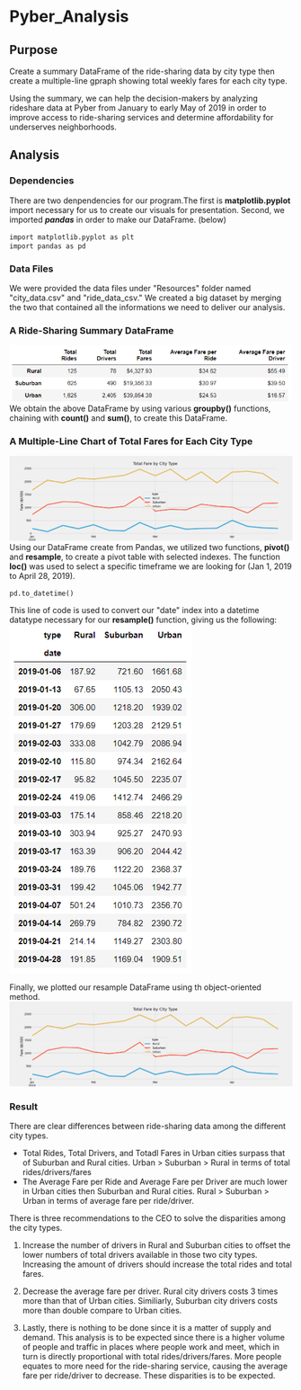 # Pyber_Analysis
## Purpose
Create a summary DataFrame of the ride-sharing data by city type then create a multiple-line gpraph showing total weekly fares for each city type.

Using the summary, we can help the decision-makers by analyzing rideshare data at Pyber from January to early May of 2019 in order to improve access to ride-sharing services and determine affordability for underserves neighborhoods.



## Analysis
### Dependencies
There are two denpendencies for our program.The first is **__matplotlib.pyplot__** import necessary for us to create our visuals for presentation. Second, we imported **_pandas_** in order to make our DataFrame. (below)

```ipynb:PyBer_Challenge.ipynb[1]
import matplotlib.pyplot as plt
import pandas as pd
```

### Data Files
We were provided the data files under "Resources" folder named "city_data.csv" and "ride_data_csv." We created a big dataset by merging the two that contained all the informations we need to deliver our analysis.


### A Ride-Sharing Summary DataFrame
![](pyber_summary.png)
We obtain the above DataFrame by using various **groupby()** functions, chaining with **count()** and **sum()**, to create this DataFrame.

### A Multiple-Line Chart of Total Fares for Each City Type
![](Challenge_fare_summary.png)
Using our DataFrame create from Pandas, we utilized two functions, **pivot()** and **resample**, to create a pivot table with selected indexes. The function **loc()** was used to select a specific timeframe we are looking for (Jan 1, 2019 to April 28, 2019).


```ipynb:PyBer_Challenge.ipynb[16]
pd.to_datetime()
```
This line of code is used to convert our "date" index into a datetime datatype necessary for our **resample()** function, giving us the following:
![](datetime.png)

Finally, we plotted our resample DataFrame using th object-oriented method.
![](Challenge_fare_summary.png)

### Result
There are clear differences between ride-sharing data among the different city types.
- Total Rides, Total Drivers, and Totadl Fares in Urban cities surpass that of Suburban and Rural cities.
	Urban > Suburban > Rural in terms of total rides/drivers/fares
- The Average Fare per Ride and Average Fare per Driver are much lower in Urban cities then Suburban and Rural cities.
	Rural > Suburban > Urban in terms of average fare per ride/driver.



There is three recommendations to the CEO to solve the disparities among the city types. 
1. Increase the number of drivers in Rural and Suburban cities to offset the lower numbers of total drivers available in those two city types. Increasing the amount of drivers should increase the total rides and total fares.

2. Decrease the average fare per driver. Rural city drivers costs 3 times more than that of Urban cities. Similiarly, Suburban city drivers costs more than double compare to Urban cities.

3. Lastly, there is nothing to be done since it is a matter of supply and demand. This analysis is to be expected since there is a higher volume of people and traffic in places where people work and meet, which in turn is directly proportional with total rides/drivers/fares. More people equates to more need for the ride-sharing service, causing the average fare per ride/driver to decrease. These disparities is to be expected.

